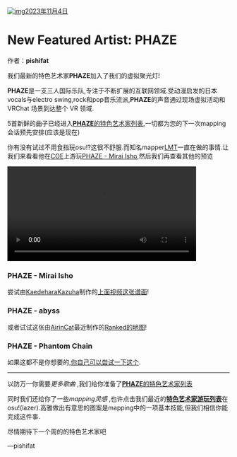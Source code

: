 [![img](https://i.ppy.sh/29afaa1c51eedd4400beae66fab8b23b833f7e7b/68747470733a2f2f6173736574732e7070792e73682f617274697374732f3338372f6865616465722e6a7067)2023年11月4日](https://osu.ppy.sh/home/news/2023-11-04-new-featured-artist-phaze)

# New Featured Artist: PHAZE

作者：**pishifat**

我们最新的特色艺术家**PHAZE**加入了我们的虚拟聚光灯!

**PHAZE**是一支三人国际乐队,专注于不断扩展的互联网领域.受动漫启发的日本vocals与electro swing,rock和pop音乐流派,**PHAZE**的声音通过现场虚拟活动和 VRChat 场景到达整个 VR 领域.

5首新鲜的曲子已经进入[**PHAZE**的特色艺术家列表](https://osu.ppy.sh/beatmaps/artists/387),一切都为您的下一次mapping会话预先安排(应该是现在)

你有没有试过不用食指玩osu!?这很不舒服.而知名mapper[LMT](https://osu.ppy.sh/users/7262798)一直在做的事情.让我们来看看他在[COE](https://osu.ppy.sh/wiki/en/Community/cavoe's_osu!_event/2023)上游玩[PHAZE - Mirai Isho](https://osu.ppy.sh/beatmapsets/1989072),然后我们再查看其他的预览

<video width="85%" controls="" jm_neat="371895297" style="box-sizing: border-box; display: inline-block; vertical-align: baseline; max-width: 100%;" src="https://assets.ppy.sh/artists/387/release_showcase.mp4"></video>

### PHAZE - Mirai Isho

尝试由[KaedeharaKazuha](https://osu.ppy.sh/users/6300910)制作的[上面视频这张谱面](https://osu.ppy.sh/beatmapsets/1989072)!

<audio><source src="https://assets.ppy.sh/artists/387/Songs/PHAZE_-_Mirai_lsho.mp3" type="audio/mpeg">Your browser does not support the audio element.</audio>

### PHAZE - abyss

或者试试这张由[AirinCat](https://osu.ppy.sh/users/11119539)最近制作的[Ranked的地图](https://osu.ppy.sh/beatmapsets/2047330)!

<audio><source src="https://assets.ppy.sh/artists/387/abyss/PHAZE%20-%20abyss.mp3" type="audio/mpeg">Your browser does not support the audio element.</audio>

### PHAZE - Phantom Chain

如果这都不是你想要的,[你自己可以尝试一下这个](https://assets.ppy.sh/artists/387/Songs/PHAZE%20-%20Phantom%20Chain.osz).

<audio><source src="https://assets.ppy.sh/artists/387/Songs/PHAZE%20-%20Phantom%20Chain.mp3" type="audio/mpeg">Your browser does not support the audio element.</audio>

------

以防万一你需要*更多歌曲* ,我们给你准备了[**PHAZE**的特色艺术家列表](https://osu.ppy.sh/beatmaps/artists/387)

同时我们还给你了一些*mapping灵感* ,也许点击我们最近的[**特色艺术家游玩列表**](https://osu.ppy.sh/wiki/en/People/Featured_Artists/Featured_Artist_playlists)在osu!(lazer).高雅做出有意思的图案是mapping中的一项基本技能,但我们相信你能完成这件事.

尽情期待下一个周的的特色艺术家吧

—pishifat
